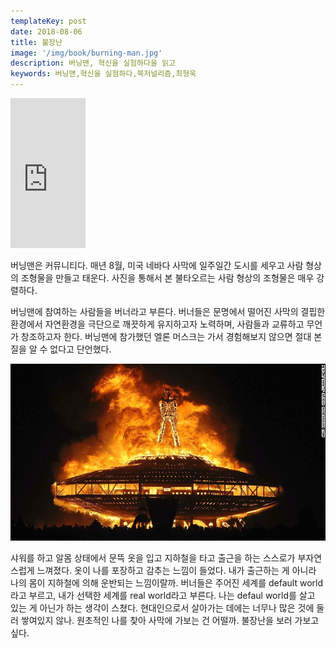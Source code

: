 ```yaml
---
templateKey: post
date: 2018-08-06
title: 불장난
image: '/img/book/burning-man.jpg'
description: 버닝맨, 혁신을 실험하다을 읽고
keywords: 버닝맨,혁신을 실험하다,북저널리즘,최형욱
---
```


<iframe src="https://coupa.ng/bhkn76" width="120" height="240" frameborder="0" scrolling="no"></iframe>

버닝맨은 커뮤니티다. 매년 8월, 미국 네바다 사막에 일주일간 도시를 세우고 사람 형상의 조형물을 만들고 태운다. 사진을 통해서 본 불타오르는 사람 형상의 조형물은 매우 강렬하다.

버닝맨에 참여하는 사람들을 버너라고 부른다. 버너들은 문명에서 떨어진 사막의 결핍한 환경에서 자연환경을 극단으로 깨끗하게 유지하고자 노력하며, 사람들과 교류하고 무언가 창조하고자 한다. 버닝맨에 참가했던 엘론 머스크는 가서 경험해보지 않으면 절대 본질을 알 수 없다고 단언했다.

![burning-man](/img/book/burning-man.jpg "burning-man")

샤워를 하고 알몸 상태에서 문뜩 옷을 입고 지하철을 타고 출근을 하는 스스로가 부자연스럽게 느껴졌다. 옷이 나를 포장하고 감추는 느낌이 들었다. 내가 출근하는 게 아니라 나의 몸이 지하철에 의해 운반되는 느낌이랄까. 버너들은 주어진 세계를 default world라고 부르고, 내가 선택한 세계를 real world라고 부른다. 나는 defaul world를 살고 있는 게 아닌가 하는 생각이 스쳤다. 현대인으로서 살아가는 데에는 너무나 많은 것에 둘러 쌓여있지 않나. 원초적인 나를 찾아 사막에 가보는 건 어떨까. 불장난을 보러 가보고 싶다.